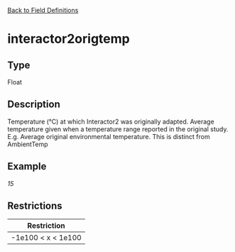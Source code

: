 [Back to Field Definitions](../../field_definition_overview)
# interactor2origtemp

## Type
Float

## Description


Temperature (°C) at which Interactor2 was originally adapted. Average temperature given when a temperature range reported in the original study. E.g. Average original environmental temperature. This is distinct from AmbientTemp
## Example
*15*

## Restrictions
| Restriction |
| :---------: |
| -1e100 < x < 1e100 |

